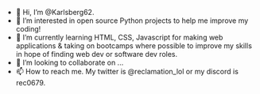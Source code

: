 - 👋 Hi, I’m @Karlsberg62. 
- 👀 I’m interested in open source Python projects to help me improve my coding!
- 🌱 I’m currently learning HTML, CSS, Javascript for making web applications & taking on bootcamps where possible to improve my skills in hope of finding web dev or software dev roles. 
- 💞️ I’m looking to collaborate on ...
- 📫 How to reach me. My twitter is @reclamation_lol or my discord is rec0679.

<!---
Karlsberg62/Karlsberg62 is a ✨ special ✨ repository because its `README.md` (this file) appears on your GitHub profile.
You can click the Preview link to take a look at your changes.
--->
